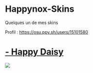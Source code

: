 # Happynox-Skins
Quelques un de mes skins


Profil : https://osu.ppy.sh/users/15101580


# [- Happy Daisy](https://drive.google.com/file/d/1YSyVK9CVX5JLPmrSLaijRg1yrem1SnBb/view?usp=sharing)
![](https://i.imgur.com/inrzRpK.png)

